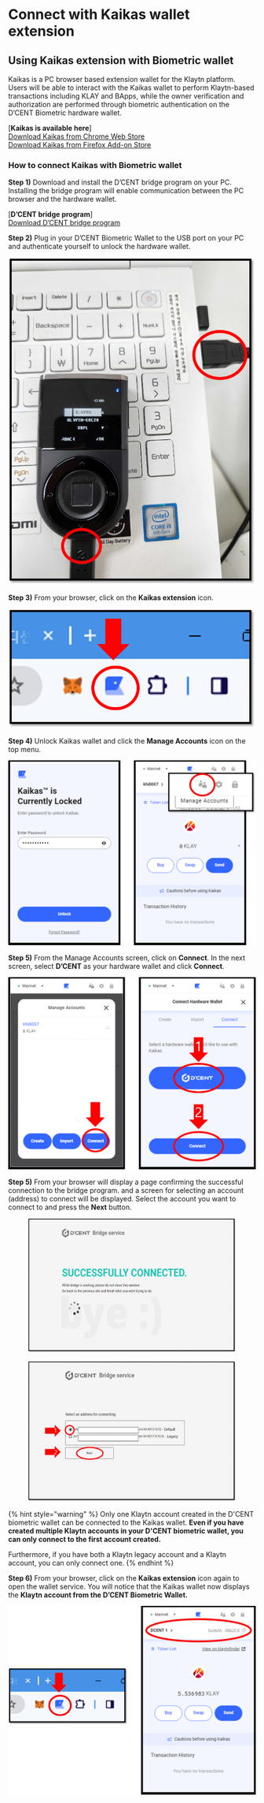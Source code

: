 # Connect with Kaikas wallet extension

## Using Kaikas extension with Biometric wallet

Kaikas is a PC browser based extension wallet for the Klaytn platform. Users will be able to interact with the Kaikas wallet to perform Klaytn-based transactions including KLAY and BApps, while the owner verification and authorization are performed through biometric authentication on the D’CENT Biometric hardware wallet.

\[**Kaikas is available here**]\
[Download Kaikas from Chrome Web Store](https://chrome.google.com/webstore/detail/kaikas/jblndlipeogpafnldhgmapagcccfchpi?h)\
[Download Kaikas from Firefox Add-on Store](https://addons.mozilla.org/ko/firefox/addon/kaikas/?src=search)

### How to connect Kaikas with Biometric wallet

**Step 1)** Download and install the D’CENT bridge program on your PC. Installing the bridge program will enable communication between the PC browser and the hardware wallet.

\[**D’CENT bridge program**]\
[Download D’CENT bridge program](https://bridge.dcentwallet.com/v2/download)

**Step 2)** Plug in your D’CENT Biometric Wallet to the USB port on your PC and authenticate yourself to unlock the hardware wallet.

<div align="left">

<img src="../.gitbook/assets/카이카스-eng01.png" alt="" width="559">

</div>

**Step 3)** From your browser, click on the **Kaikas extension** icon.

<div align="left">

<img src="../.gitbook/assets/카이카스-eng02.png" alt="" width="557">

</div>

**Step 4)** Unlock Kaikas wallet and click the **Manage Accounts** icon on the top menu.

<div align="left">

<img src="../.gitbook/assets/카이카스-eng03.png" alt="">

</div>

**Step 5)** From the Manage Accounts screen, click on **Connect**. In the next screen, select **D’CENT** as your hardware wallet and click **Connect**.

<div align="left">

<img src="../.gitbook/assets/카이카스-eng04.png" alt="">

</div>

**Step 5)** From your browser will display a page confirming the successful connection to the bridge program. and a screen for selecting an account (address) to connect will be displayed. Select the account you want to connect to and press the **Next** button.

<figure><img src="../.gitbook/assets/카이카스-eng05.png" alt=""><figcaption></figcaption></figure>

<figure><img src="../.gitbook/assets/카이카스-eng06.png" alt=""><figcaption></figcaption></figure>

{% hint style="warning" %}
Only one Klaytn account created in the D'CENT biometric wallet can be connected to the Kaikas wallet. **Even if you have created multiple Klaytn accounts in your D'CENT biometric wallet, you can only connect to the first account created.**

Furthermore, if you have both a Klaytn legacy account and a Klaytn account, you can only connect one.
{% endhint %}

**Step 6)** From your browser, click on the **Kaikas extension** icon again to open the wallet service. You will notice that the Kaikas wallet now displays the **Klaytn account from the D’CENT Biometric Wallet.**

<div align="left">

<img src="../.gitbook/assets/카이카스-eng07.png" alt="">

</div>
